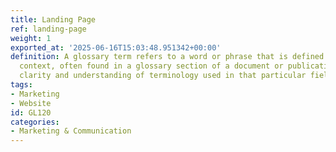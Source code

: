 ```yaml
---
title: Landing Page
ref: landing-page
weight: 1
exported_at: '2025-06-16T15:03:48.951342+00:00'
definition: A glossary term refers to a word or phrase that is defined within a specific
  context, often found in a glossary section of a document or publication. It provides
  clarity and understanding of terminology used in that particular field or subject.
tags:
- Marketing
- Website
id: GL120
categories:
- Marketing & Communication
---
```


